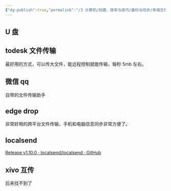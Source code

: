 ```yaml
---
{"dg-publish":true,"permalink":"/3 计算机/创建、效率与技巧/备份与同步/多端文件传输/","title":"多端文件传输"}
---
```



## U 盘
## todesk 文件传输
最好用的方式，可以传大文件，能远程控制就能传输，每秒 5mb 左右。

## 微信 qq
自带的文件传输助手

## edge drop
非常好用的跨平台文件传输，手机和电脑信息同步非常方便了。

## localsend
[Release v1.10.0 · localsend/localsend · GitHub](https://github.com/localsend/localsend/releases/tag/v1.10.0)

## xivo 互传
后来找不到了
